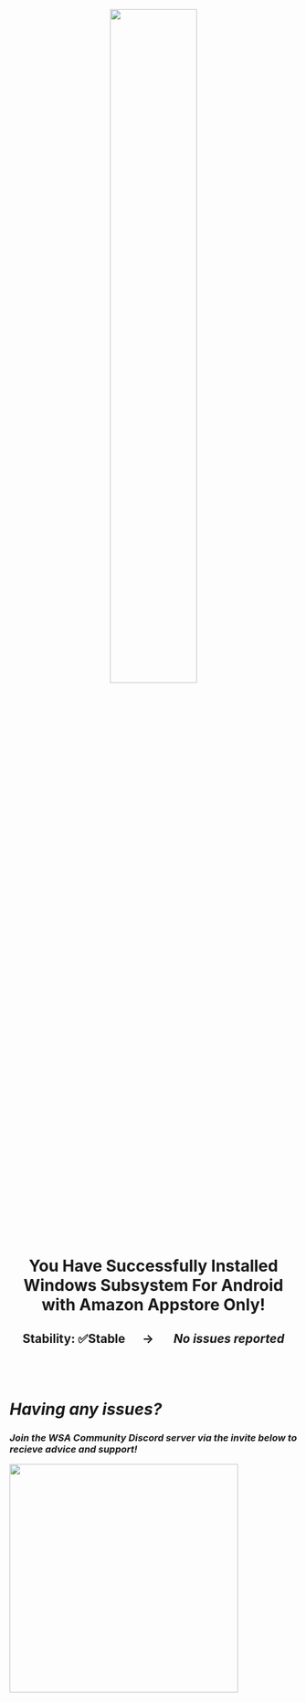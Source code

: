 <p align="center"><picture><img src="https://github.com/MustardChef/WSABuilds/assets/68516357/f700076a-27f0-47bb-89da-c5703732a055" width="55%" height="55%"/></p>



<h1><p align="center">You Have Successfully Installed Windows Subsystem For Android with Amazon Appstore Only!</p></h1>
<h2><p align="center">Stability: ✅Stable &nbsp; &nbsp; &nbsp;→ &nbsp; &nbsp; &nbsp; <i><b>No issues reported<i><b></p></h2>

<br>
<br>


# Having any issues?

### Join the WSA Community Discord server via the invite below to recieve advice and support!
[<img align="left" src="https://invidget.switchblade.xyz/2thee7zzHZ" style="width: 400px;"/>](https://discord.gg/2thee7zzHZ)
